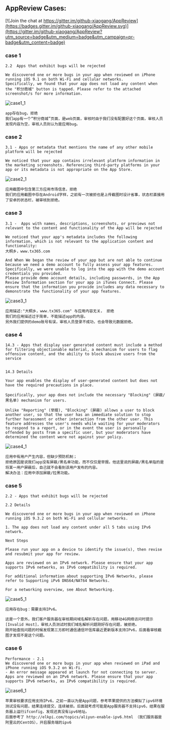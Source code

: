 
## AppReview Cases:

[![Join the chat at https://gitter.im/github-xiaogang/AppReview](https://badges.gitter.im/github-xiaogang/AppReview.svg)](https://gitter.im/github-xiaogang/AppReview?utm_source=badge&utm_medium=badge&utm_campaign=pr-badge&utm_content=badge)

### case 1
```
2.2  Apps that exhibit bugs will be rejected

We discovered one or more bugs in your app when reviewed on iPhone running iOS 9.1 on both Wi-Fi and cellular networks.
Specifically, we found that your app does not load any content when the "积分商城" button is tapped. Please refer to the attached screenshot/s for more information.
```
![case1_1][case1_1]

```
app存在bug，拒绝
我们app有一个“积分商城”页面，是web页面，审核时由于我们没有配置好这个页面，审核人员发现内容为空，审核人员则认为是应用bug。
```

### case 2
```
3.1 - Apps or metadata that mentions the name of any other mobile platform will be rejected

We noticed that your app contains irrelevant platform information in the marketing screenshots. Referencing third-party platforms in your app or its metadata is not appropriate on the App Store.
```
![case2_1][case2_1]

```
应用截图中包含第三方应用市场信息，拒绝
我们的应用截图中存在Android字样，之前有一次被拒也是上传截图时设计省事，状态栏直接用了安卓的状态栏，被审核到拒绝。
```

### case 3
```
3.1 -  Apps with names, descriptions, screenshots, or previews not relevant to the content and functionality of the App will be rejected

We noticed that your app's metadata includes the following information, which is not relevant to the application content and functionality:
大桐乡，www.tx365.com

And When We began the review of your app but are not able to continue because we need a demo account to fully assess your app features.
Specifically, we were unable to log into the app with the demo account credentials you provided. 
Please provide demo account details, including passwords, in the App Review Information section for your app in iTunes Connect. Please ensure that the information you provide includes any data necessary to demonstrate the functionality of your app features.
```
![case3_1][case3_1]

```
应用描述:"大桐乡，www.tx365.com" 与应用内容无关， 拒绝
我们的应用描述过于简单，不能描述app的内容。
另外我们提供的demo账号有误，审核人员登录不成功，也会导致元数据拒绝。
```

### case 4
```
14.3 - Apps that display user generated content must include a method for filtering objectionable material, a mechanism for users to flag offensive content, and the ability to block abusive users from the service


14.3 Details

Your app enables the display of user-generated content but does not have the required precautions in place.

Specifically, your app does not include the necessary "Blocking" (屏蔽/黑名单) mechanism for users.

Unlike "Reporting" (举报), "Blocking" (屏蔽) allows a user to block another user, so that the user has an immediate solution to stop further harassment or other interaction from the other user. This feature addresses the user's needs while waiting for your moderators to respond to a report, or in the event the user is personally offended by posts from a specific user, but your moderators have determined the content were not against your policy.
```
![case4_1][case4_1]

```
应用中有用户产生内容，但缺少预防机制；
拒绝原因是说我们app没有屏蔽/黑名单功能，而不仅仅是举报。他这里说的屏蔽/黑名单指的是将某一用户屏蔽后，自己就不会看到该用户发布的内容。
解决办法：应用中添加屏蔽/拉黑功能。
```

### case 5
```
2.2 - Apps that exhibit bugs will be rejected

2.2 Details

We discovered one or more bugs in your app when reviewed on iPhone running iOS 9.3.2 on both Wi-Fi and cellular networks.

1. The app does not load any content under all 5 tabs using IPv6 network. 

Next Steps

Please run your app on a device to identify the issue(s), then revise and resubmit your app for review. 

Apps are reviewed on an IPv6 network. Please ensure that your app supports IPv6 networks, as IPv6 compatibility is required.

For additional information about supporting IPv6 Networks, please refer to Supporting iPv6 DNS64/NAT64 Networks.

For a networking overview, see About Networking.
```

![case5_1][case5_1]

```
应用存在bug：需要支持IPv6。

这是一个意外，我们客户服务器在审核期间域名解析存在问题，用移动4G网络访问时提示[Invalid Host]，审核人员测试时我们域名解析问题刚好存在问题，被拒绝。
刚开始查找问题的时候发现第三方即时通信通信环信库最近更新版本支持IPv6，后面看审核截图才发现不是这个问题。

```

### case 6
```
Performance - 2.1
We discovered one or more bugs in your app when reviewed on iPad and iPhone running iOS 9.3.2 on Wi-Fi.
- An error message appeared at launch for not connecting to server.
Apps are reviewed on an IPv6 network. Please ensure that your app supports IPv6 networks, as IPv6 compatibility is required.
```

![case6_1][case6_1]

```
苹果审核要求应用支持IPv6，之前一直以为是App问题，参考苹果提供的方法模拟了ipv6环境测试没有问题，结果连续提交，连续被拒。后面就考虑可能是App服务器不支持ipv6，结果在服务器上运行ifconfig，发现还真没有ipv6地址。
后面参考了 http://elkpi.com/topics/aliyun-enable-ipv6.html （我们服务器是阿里云的CentOS），开启服务端的ipv6

```




[case1_1]: https://github.com/github-xiaogang/AppReview/blob/master/resource/case1/1.png
[case2_1]: https://github.com/github-xiaogang/AppReview/blob/master/resource/case2/1.png
[case3_1]: https://github.com/github-xiaogang/AppReview/blob/master/resource/case3/1.png
[case4_1]: https://github.com/github-xiaogang/AppReview/blob/master/resource/case4/1.png
[case5_1]: https://github.com/github-xiaogang/AppReview/blob/master/resource/case5/1.png
[case6_1]: https://github.com/github-xiaogang/AppReview/blob/master/resource/case6/1.png


